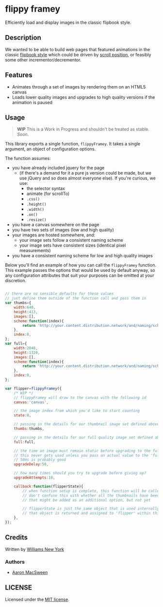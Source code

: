 # flippy framey

Efficiently load and display images in the classic flipbook style.

## Description

We wanted to be able to build web pages that featured animations in the classic [flipbook style](https://www.youtube.com/watch?v=UocF4ycBnYE) which could be driven by [scroll position](https://github.com/WilliamsNY/rolly-scrolly), or feasibly some other incrementor/decrementor.


## Features

* Animates through a set of images by rendering them on an HTML5 canvas
* Loads lower quality images and upgrades to high quality versions if the animation is paused

## Usage

> **WIP** This is a Work in Progress and shouldn't be treated as stable. _Soon_.

This library exports a single function, `flippyFramey`. It takes a single argument, an object of configuration options.

The function assumes:

* you have already included jquery for the page
  + (if there's a demand for it a pure js version could be made, but we use jQuery and so does almost everyone else). If you're curious, we use:
    - the selector syntax
    - animate (for scrollTo)
    - `.css()`
    - `.height()`
    - `.width()`
    - `.on()`
    - `.resize()`
* you have a canvas somewhere on the page
* you have two sets of images (low and high quality)
* your images are hosted somewhere, and:
  + your image sets follow a consistent naming scheme
  + your image sets have consistent sizes (identical pixel measurements)
* you have a consistent naming scheme for low and high quality images

Below you'll find an example of how you can call the `flippyFramey` function. This example passes the options that would be used by default anyway, so any configuration attributes that suit your purposes can be omitted at your discretion.

```Javascript

// there are no sensible defaults for these values
// just define them outside of the function call and pass them in
var thumbs={
	width:640,
	height:413,
	images:[],
	scheme:function(index){
		return 'http://your.content.distribution.network/and/naming/scheme/thumbs/image_'+index;
	},
	index:0,
};
var full={
	width:2048,
	height:1320,
	images:[],
	scheme:function(index){
		return 'http://your.content.distribution.network/and/naming/scheme/thumb/image_'+index;
	},
	index:0,
};

var flipper=flippyFramey({
	/* WIP */
	// flippyFramey will draw to the canvas with the following id
	canvas:'canvas',

	// the image index from which you'd like to start counting
	state:0,

	// passing in the details for our thumbnail image set defined above
	thumbs:thumbs,

	// passing in the details for our full quality image set defined above
	full:full,

	// the time an image must remain static before upgrading to the full quality version
	// this never gets used unless you pass an actual value to the 'full' attribute
	// 50ms is probably good
	upgradeDelay:50,	

	// how many times should you try to upgrade before giving up?
	upgradeAttempts:10,

	callback:function(flipperState){
		// when function setup is complete, this function will be called
		// don't confuse this with whether all the thumbnails have been loaded
		// that might be added as an additional option, but not yet

		// flipperState is just the same object that is used internally within flippyFramey
		// that object is returned and assigned to 'flipper' within this example
	},
});
```

## Credits

Written by [Williams New York](http://williamsnewyork.com)

### Authors

* [Aaron MacSween](https://github.com/ansuz)

## LICENSE

Licensed under the [MIT license](http://opensource.org/licenses/MIT).
